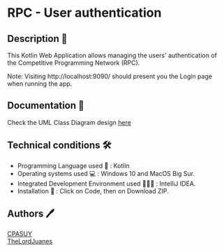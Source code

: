 # RPC - User authentication

## Description 👤

This Kotlin Web Application allows managing the users' authentication of the Competitive Programming Network (RPC).

Note: Visiting http://localhost:9090/ should present you the Login page when running the app.

## Documentation 📃

Check the UML Class Diagram design [here](docs/ClassDiagram.pdf)

## Technical conditions 🛠️

- Programming Language used 💱 : Kotlin
- Operating systems used 💻 : Windows 10 and MacOS Big Sur.
- Integrated Development Environment used 👨🏻‍💻 : IntelliJ IDEA.
- Installation 🔧 : Click on Code, then on Download ZIP.

## Authors 🖊️

[CPASUY](https://github.com/CPASUY)<br />
[TheLordJuanes](https://github.com/TheLordJuanes)
